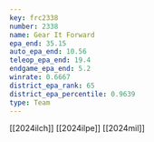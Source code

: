 ```yaml
---
key: frc2338
number: 2338
name: Gear It Forward
epa_end: 35.15
auto_epa_end: 10.56
teleop_epa_end: 19.4
endgame_epa_end: 5.2
winrate: 0.6667
district_epa_rank: 65
district_epa_percentile: 0.9639
type: Team
---
```

[[2024ilch]]
[[2024ilpe]]
[[2024mil]]
